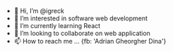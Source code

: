 - 👋 Hi, I’m @igreck
- 👀 I’m interested in software web development
- 🌱 I’m currently learning React
- 💞️ I’m looking to collaborate on web application
- 📫 How to reach me ... {fb: 'Adrian Gheorgher Dina'}

<!---
igreck/igreck is a ✨ special ✨ repository because its `README.md` (this file) appears on your GitHub profile.
You can click the Preview link to take a look at your changes.
--->

